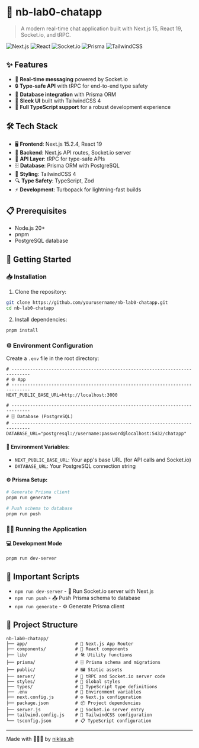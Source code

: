# 💬 nb-lab0-chatapp

> A modern real-time chat application built with Next.js 15, React 19, Socket.io, and tRPC.

![Next.js](https://img.shields.io/badge/Next.js-15.2.4-black?style=flat-square&logo=next.js)
![React](https://img.shields.io/badge/React-19.0.0-blue?style=flat-square&logo=react)
![Socket.io](https://img.shields.io/badge/Socket.io-4.8.1-white?style=flat-square&logo=socket.io)
![Prisma](https://img.shields.io/badge/Prisma-6.5.0-2D3748?style=flat-square&logo=prisma)
![TailwindCSS](https://img.shields.io/badge/TailwindCSS-4.0.0-38B2AC?style=flat-square&logo=tailwind-css)

## ✨ Features

- 🚀 **Real-time messaging** powered by Socket.io
- 🔒 **Type-safe API** with tRPC for end-to-end type safety
- 💾 **Database integration** with Prisma ORM
- 🎨 **Sleek UI** built with TailwindCSS 4
- 📝 **Full TypeScript support** for a robust development experience

## 🛠️ Tech Stack

- 🖥️ **Frontend**: Next.js 15.2.4, React 19
- 🔌 **Backend**: Next.js API routes, Socket.io server
- 🔄 **API Layer**: tRPC for type-safe APIs
- 🗄️ **Database**: Prisma ORM with PostgreSQL
- 💅 **Styling**: TailwindCSS 4
- 🔍 **Type Safety**: TypeScript, Zod
- ⚡ **Development**: Turbopack for lightning-fast builds

## 📋 Prerequisites

- Node.js 20+
- pnpm
- PostgreSQL database

## 🚀 Getting Started

### 📥 Installation

1. Clone the repository:

```bash
git clone https://github.com/yourusername/nb-lab0-chatapp.git
cd nb-lab0-chatapp
```

2. Install dependencies:

```bash
pnpm install
```

### ⚙️ Environment Configuration

Create a `.env` file in the root directory:

```
# -----------------------------------------------------------------------------
# 🌐 App
# -----------------------------------------------------------------------------
NEXT_PUBLIC_BASE_URL=http://localhost:3000

# -----------------------------------------------------------------------------
# 🗄️ Database (PostgreSQL)
# -----------------------------------------------------------------------------
DATABASE_URL="postgresql://username:password@localhost:5432/chatapp"
```

#### 🔑 Environment Variables:

- `NEXT_PUBLIC_BASE_URL`: Your app's base URL (for API calls and Socket.io)
- `DATABASE_URL`: Your PostgreSQL connection string

#### ⚙️ Prisma Setup:

```bash
# Generate Prisma client
pnpm run generate

# Push schema to database
pnpm run push
```

### 🏃‍♂️ Running the Application

#### 💻 Development Mode
```bash
pnpm run dev-server
```

## 📜 Important Scripts

- `npm run dev-server` - 🔌 Run Socket.io server with Next.js
- `npm run push` - 📤 Push Prisma schema to database
- `npm run generate` - ⚙️ Generate Prisma client

## 📁 Project Structure

```
nb-lab0-chatapp/
├── app/                  # 📱 Next.js App Router
├── components/           # 🧩 React components
├── lib/                  # 🛠️ Utility functions
├── prisma/               # 🗄️ Prisma schema and migrations
├── public/               # 🖼️ Static assets
├── server/               # 🔌 tRPC and Socket.io server code
├── styles/               # 💅 Global styles
├── types/                # 📝 TypeScript type definitions
├── .env                  # 🔐 Environment variables
├── next.config.js        # ⚙️ Next.js configuration
├── package.json          # 📦 Project dependencies
├── server.js             # 🚀 Socket.io server entry
├── tailwind.config.js    # 🎨 TailwindCSS configuration
└── tsconfig.json         # 📋 TypeScript configuration
```
---
Made with 👨🏻‍💻 by [niklas.sh](https://niklas.sh)